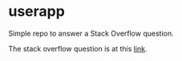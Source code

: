 # userapp
Simple repo to answer a Stack Overflow question.  

The stack overflow question is at this [link](https://stackoverflow.com/questions/74425152/how-to-test-mapped-objects-in-golang).
